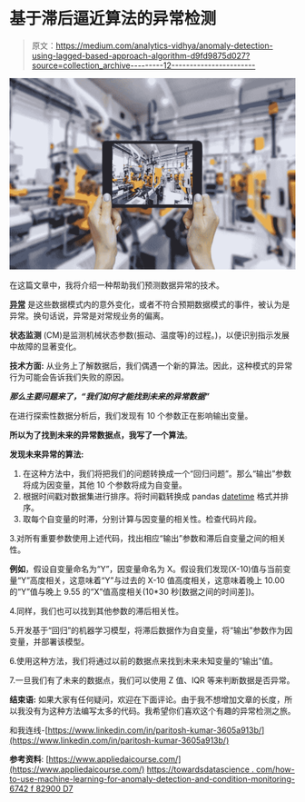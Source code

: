 # 基于滞后逼近算法的异常检测

> 原文：<https://medium.com/analytics-vidhya/anomaly-detection-using-lagged-based-approach-algorithm-d9fd9875d027?source=collection_archive---------12----------------------->

![](img/95be119421a3e7b53f4e4f21fe8cc881.png)

在这篇文章中，我将介绍一种帮助我们预测数据异常的技术。

[**异常**](https://en.wikipedia.org/wiki/Anomaly_detection) 是这些数据模式内的意外变化，或者不符合预期数据模式的事件，被认为是异常。换句话说，异常是对常规业务的偏离。

**状态监测** (CM)是监测机械状态参数(振动、温度等)的过程。)，以便识别指示发展中故障的显著变化。

**技术方面:** 从业务上了解数据后，我们偶遇一个新的算法。因此，这种模式的异常行为可能会告诉我们失败的原因。

***那么主要问题来了，“我们如何才能找到未来的异常数据”***

在进行探索性数据分析后，我们发现有 10 个参数正在影响输出变量。

**所以为了找到未来的异常数据点，我写了一个算法**。

**发现未来异常的算法:**

1.  在这种方法中，我们将把我们的问题转换成一个“回归问题”。那么“输出”参数将成为因变量，其他 10 个参数将成为自变量。
2.  根据时间戳对数据集进行排序。将时间戳转换成 pandas [datetime](https://pandas.pydata.org/pandas-docs/stable/reference/api/pandas.to_datetime.html) 格式并排序。
3.  取每个自变量的时滞，分别计算与因变量的相关性。检查代码片段。

3.对所有重要参数使用上述代码，找出相应“输出”参数和滞后自变量之间的相关性。

**例如**，假设自变量命名为“Y”，因变量命名为 X。假设我们发现(X-10)值与当前变量“Y”高度相关，这意味着“Y”与过去的 X-10 值高度相关，这意味着晚上 10.00 的“Y”值与晚上 9.55 的“X”值高度相关(10*30 秒[数据之间的时间差])。

4.同样，我们也可以找到其他参数的滞后相关性。

5.开发基于“回归”的机器学习模型，将滞后数据作为自变量，将“输出”参数作为因变量，并部署该模型。

6.使用这种方法，我们将通过以前的数据点来找到未来未知变量的“输出”值。

7.一旦我们有了未来的数据点，我们可以使用 Z 值、IQR 等来判断数据是否异常。

**结束语:** 如果大家有任何疑问，欢迎在下面评论。由于我不想增加文章的长度，所以我没有为这种方法编写太多的代码。我希望你们喜欢这个有趣的异常检测之旅。

和我连线-[https://www.linkedin.com/in/paritosh-kumar-3605a913b/](https://www.linkedin.com/in/paritosh-kumar-3605a913b/)

**参考资料**:
[https://www.appliedaicourse.com/](https://www.appliedaicourse.com/)
[https://towardsdatascience . com/how-to-use-machine-learning-for-anomaly-detection-and-condition-monitoring-6742 f 82900 D7](https://towardsdatascience.com/how-to-use-machine-learning-for-anomaly-detection-and-condition-monitoring-6742f82900d7)